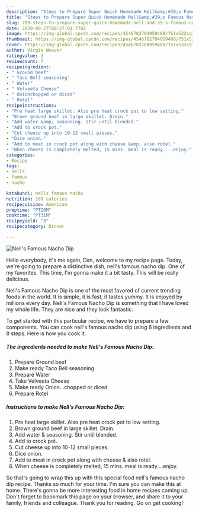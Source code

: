 ```yaml
---
description: "Steps to Prepare Super Quick Homemade Nell&amp;#39;s Famous Nacho Dip"
title: "Steps to Prepare Super Quick Homemade Nell&amp;#39;s Famous Nacho Dip"
slug: 789-steps-to-prepare-super-quick-homemade-nell-and-39-s-famous-nacho-dip
date: 2020-09-27T00:27:01.770Z
image: https://img-global.cpcdn.com/recipes/4546782704959488/751x532cq70/nells-famous-nacho-dip-recipe-main-photo.jpg
thumbnail: https://img-global.cpcdn.com/recipes/4546782704959488/751x532cq70/nells-famous-nacho-dip-recipe-main-photo.jpg
cover: https://img-global.cpcdn.com/recipes/4546782704959488/751x532cq70/nells-famous-nacho-dip-recipe-main-photo.jpg
author: Virgie Weaver
ratingvalue: 3
reviewcount: 7
recipeingredient:
- " Ground beef"
- " Taco Bell seasoning"
- " Water"
- " Velveeta Cheese"
- " Onionchopped or diced"
- " Rotel"
recipeinstructions:
- "Pre heat large skillet. Also pre heat crock pot to low setting."
- "Brown ground beef in large skillet. Drain."
- "Add water &amp; seasoning. Stir until blended."
- "Add to crock pot."
- "Cut cheese up into 10-12 small pieces."
- "Dice onion."
- "Add to meat in crock pot along with cheese &amp; also rotel."
- "When cheese is completely melted, 15 mins. meal is ready....enjoy."
categories:
- Recipe
tags:
- nells
- famous
- nacho

katakunci: nells famous nacho 
nutrition: 189 calories
recipecuisine: American
preptime: "PT20M"
cooktime: "PT31M"
recipeyield: "3"
recipecategory: Dinner

---
```



![Nell&#39;s Famous Nacho Dip](https://img-global.cpcdn.com/recipes/4546782704959488/751x532cq70/nells-famous-nacho-dip-recipe-main-photo.jpg)

Hello everybody, it's me again, Dan, welcome to my recipe page. Today, we're going to prepare a distinctive dish, nell&#39;s famous nacho dip. One of my favorites. This time, I'm gonna make it a bit tasty. This will be really delicious.



Nell&#39;s Famous Nacho Dip is one of the most favored of current trending foods in the world. It is simple, it is fast, it tastes yummy. It is enjoyed by millions every day. Nell&#39;s Famous Nacho Dip is something that I have loved my whole life. They are nice and they look fantastic.


To get started with this particular recipe, we have to prepare a few components. You can cook nell&#39;s famous nacho dip using 6 ingredients and 8 steps. Here is how you cook it.

<!--inarticleads1-->

##### The ingredients needed to make Nell&#39;s Famous Nacho Dip:

1. Prepare  Ground beef
1. Make ready  Taco Bell seasoning
1. Prepare  Water
1. Take  Velveeta Cheese
1. Make ready  Onion...chopped or diced
1. Prepare  Rotel




<!--inarticleads2-->

##### Instructions to make Nell&#39;s Famous Nacho Dip:

1. Pre heat large skillet. Also pre heat crock pot to low setting.
1. Brown ground beef in large skillet. Drain.
1. Add water &amp; seasoning. Stir until blended.
1. Add to crock pot.
1. Cut cheese up into 10-12 small pieces.
1. Dice onion.
1. Add to meat in crock pot along with cheese &amp; also rotel.
1. When cheese is completely melted, 15 mins. meal is ready....enjoy.




So that's going to wrap this up with this special food nell&#39;s famous nacho dip recipe. Thanks so much for your time. I'm sure you can make this at home. There's gonna be more interesting food in home recipes coming up. Don't forget to bookmark this page on your browser, and share it to your family, friends and colleague. Thank you for reading. Go on get cooking!

